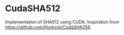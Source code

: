 # CudaSHA512
Implementation of SHA512 using CUDA.
Inspiration from https://github.com/Horkyze/CudaSHA256.

